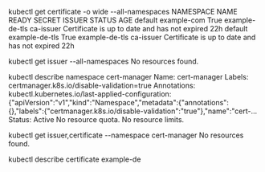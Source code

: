 kubectl get certificate -o wide --all-namespaces
NAMESPACE   NAME             READY   SECRET           ISSUER      STATUS                                          AGE
default     example-com      True    example-de-tls   ca-issuer   Certificate is up to date and has not expired   22h
default     example-de-tls   True    example-de-tls   ca-issuer   Certificate is up to date and has not expired   22h

kubectl get issuer --all-namespaces
No resources found.

kubectl describe namespace cert-manager
Name:         cert-manager
Labels:       certmanager.k8s.io/disable-validation=true
Annotations:  kubectl.kubernetes.io/last-applied-configuration:
                {"apiVersion":"v1","kind":"Namespace","metadata":{"annotations":{},"labels":{"certmanager.k8s.io/disable-validation":"true"},"name":"cert-...
Status:       Active
No resource quota.
No resource limits.

kubectl get issuer,certificate --namespace cert-manager
No resources found.

kubectl describe certificate example-de

